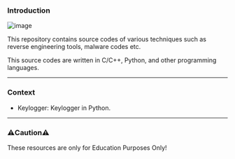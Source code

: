 ### Introduction

![image](https://github.com/user-attachments/assets/c8086442-6f6a-4f14-b603-a84a76258716)


This repository contains source codes of various techniques such as reverse engineering tools, malware codes etc. 

This source codes are written in C/C++, Python, and other programming languages.

---

### Context

* Keylogger: Keylogger in Python.

---

### ⚠️Caution⚠️

These resources are only for Education Purposes Only!
